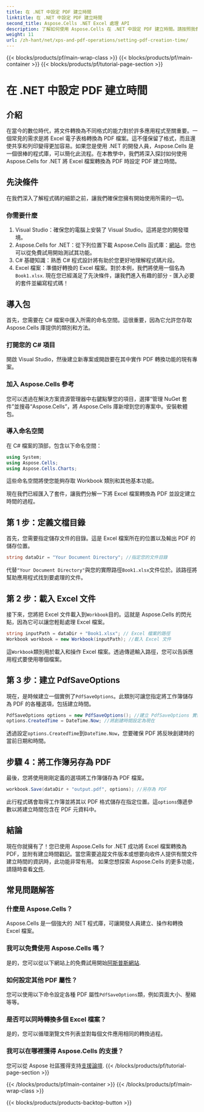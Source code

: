 ```yaml
---
title: 在 .NET 中設定 PDF 建立時間
linktitle: 在 .NET 中設定 PDF 建立時間
second_title: Aspose.Cells .NET Excel 處理 API
description: 了解如何使用 Aspose.Cells 在 .NET 中設定 PDF 建立時間。請按照我們的逐步指南進行 Excel 到 PDF 的無縫轉換。
weight: 11
url: /zh-hant/net/xps-and-pdf-operations/setting-pdf-creation-time/
---
```


{{< blocks/products/pf/main-wrap-class >}}
{{< blocks/products/pf/main-container >}}
{{< blocks/products/pf/tutorial-page-section >}}

# 在 .NET 中設定 PDF 建立時間

## 介紹
在當今的數位時代，將文件轉換為不同格式的能力對於許多應用程式至關重要。一個常見的需求是將 Excel 電子表格轉換為 PDF 檔案。這不僅保留了格式，而且還使共享和列印變得更加容易。如果您是使用 .NET 的開發人員，Aspose.Cells 是一個很棒的程式庫，可以簡化此流程。在本教學中，我們將深入探討如何使用 Aspose.Cells for .NET 將 Excel 檔案轉換為 PDF 時設定 PDF 建立時間。
## 先決條件
在我們深入了解程式碼的細節之前，讓我們確保您擁有開始使用所需的一切。
### 你需要什麼
1. Visual Studio：確保您的電腦上安裝了 Visual Studio。這將是您的開發環境。
2. Aspose.Cells for .NET：從下列位置下載 Aspose.Cells 函式庫：[網站](https://releases.aspose.com/cells/net/)。您也可以從免費試用開始測試其功能。
3. C# 基礎知識：熟悉 C# 程式設計將有助於您更好地理解程式碼片段。
4.  Excel 檔案：準備好轉換的 Excel 檔案。對於本例，我們將使用一個名為`Book1.xlsx`.
現在您已經滿足了先決條件，讓我們進入有趣的部分 - 匯入必要的套件並編寫程式碼！
## 導入包
首先，您需要在 C# 檔案中匯入所需的命名空間。這很重要，因為它允許您存取 Aspose.Cells 庫提供的類別和方法。
### 打開您的 C# 項目
開啟 Visual Studio，然後建立新專案或開啟要在其中實作 PDF 轉換功能的現有專案。
### 加入 Aspose.Cells 參考
您可以透過在解決方案資源管理器中右鍵點擊您的項目，選擇“管理 NuGet 套件”並搜尋“Aspose.Cells”，將 Aspose.Cells 庫新增到您的專案中。安裝軟體包。
### 導入命名空間
在 C# 檔案的頂部，包含以下命名空間：
```csharp
using System;
using Aspose.Cells;
using Aspose.Cells.Charts;
```
這些命名空間將使您能夠存取 Workbook 類別和其他基本功能。

現在我們已經匯入了套件，讓我們分解一下將 Excel 檔案轉換為 PDF 並設定建立時間的過程。
## 第 1 步：定義文檔目錄
首先，您需要指定儲存文件的目錄。這是 Excel 檔案所在的位置以及輸出 PDF 的儲存位置。
```csharp
string dataDir = "Your Document Directory"; //指定您的文件目錄
```
代替`"Your Document Directory"`與您的實際路徑`Book1.xlsx`文件位於。該路徑將幫助應用程式找到要處理的文件。
## 第 2 步：載入 Excel 文件
接下來，您將把 Excel 文件載入到`Workbook`目的。這就是 Aspose.Cells 的閃光點，因為它可以讓您輕鬆處理 Excel 檔案。
```csharp
string inputPath = dataDir + "Book1.xlsx"; // Excel 檔案的路徑
Workbook workbook = new Workbook(inputPath); //載入 Excel 文件
```
這`Workbook`類別用於載入和操作 Excel 檔案。透過傳遞輸入路徑，您可以告訴應用程式要使用哪個檔案。
## 第 3 步：建立 PdfSaveOptions
現在，是時候建立一個實例了`PdfSaveOptions`。此類別可讓您指定將工作簿儲存為 PDF 的各種選項，包括建立時間。
```csharp
PdfSaveOptions options = new PdfSaveOptions(); //建立 PdfSaveOptions 實例
options.CreatedTime = DateTime.Now; //將創建時間設定為現在
```
透過設定`options.CreatedTime`到`DateTime.Now`，您要確保 PDF 將反映創建時的當前日期和時間。
## 步驟 4：將工作簿另存為 PDF
最後，您將使用剛剛定義的選項將工作簿儲存為 PDF 檔案。
```csharp
workbook.Save(dataDir + "output.pdf", options); //另存為 PDF
```
此行程式碼會取得工作簿並將其以 PDF 格式儲存在指定位置。這`options`傳遞參數以將建立時間包含在 PDF 元資料中。

## 結論
現在你就擁有了！您已使用 Aspose.Cells for .NET 成功將 Excel 檔案轉換為 PDF，並附有建立時間戳記。當您需要追蹤文件版本或想要向收件人提供有關文件建立時間的資訊時，此功能非常有用。
如果您想探索 Aspose.Cells 的更多功能，請隨時查看[文件](https://reference.aspose.com/cells/net/).
## 常見問題解答
### 什麼是 Aspose.Cells？
Aspose.Cells 是一個強大的 .NET 程式庫，可讓開發人員建立、操作和轉換 Excel 檔案。
### 我可以免費使用 Aspose.Cells 嗎？
是的，您可以從以下網站上的免費試用開始[阿斯普斯網站](https://releases.aspose.com/).
### 如何設定其他 PDF 屬性？
您可以使用以下命令設定各種 PDF 屬性`PdfSaveOptions`類，例如頁面大小、壓縮等等。
### 是否可以同時轉換多個 Excel 檔案？
是的，您可以循環瀏覽文件列表並對每個文件應用相同的轉換過程。
### 我可以在哪裡獲得 Aspose.Cells 的支援？
您可以從 Aspose 社區獲得支持[支援論壇](https://forum.aspose.com/c/cells/9).
{{< /blocks/products/pf/tutorial-page-section >}}

{{< /blocks/products/pf/main-container >}}
{{< /blocks/products/pf/main-wrap-class >}}

{{< blocks/products/products-backtop-button >}}
